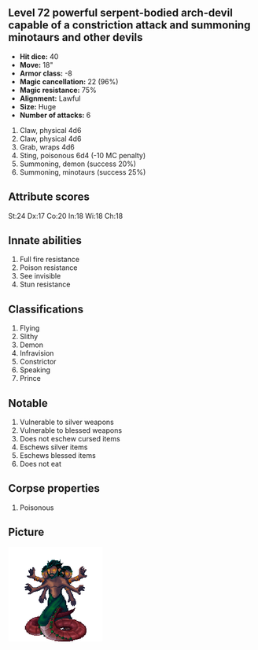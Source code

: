 ## Level 72 powerful serpent-bodied arch-devil capable of a constriction attack and summoning minotaurs and other devils
- **Hit dice:** 40
- **Move:** 18"
- **Armor class:** -8
- **Magic cancellation:** 22 (96%)
- **Magic resistance:** 75%
- **Alignment:** Lawful
- **Size:** Huge
- **Number of attacks:** 6
1. Claw, physical 4d6
2. Claw, physical 4d6
3. Grab, wraps 4d6
4. Sting, poisonous 6d4 (-10 MC penalty)
5. Summoning, demon (success 20%)
6. Summoning, minotaurs (success 25%)
## Attribute scores
St:24 Dx:17 Co:20 In:18 Wi:18 Ch:18
## Innate abilities
1. Full fire resistance
2. Poison resistance
3. See invisible
4. Stun resistance
## Classifications
1. Flying
2. Slithy
3. Demon
4. Infravision
5. Constrictor
6. Speaking
7. Prince
## Notable
1. Vulnerable to silver weapons
2. Vulnerable to blessed weapons
3. Does not eschew cursed items
4. Eschews silver items
5. Eschews blessed items
6. Does not eat
## Corpse properties
1. Poisonous
## Picture
![Geryon](https://github.com/hyvanmielenpelit/GnollHackTileSet/blob/main/Monsters/geryon/geryon.png)
